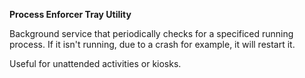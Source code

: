 **Process Enforcer Tray Utility**

Background service that periodically checks for a specificed running process. If it isn't running, due to a crash for example, it will restart it.

Useful for unattended activities or kiosks.